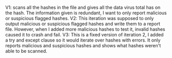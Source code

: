 V1:  scans all the hashes in the file and gives all the data virus total has on the hash. The information given is redundant, I want to only report malicious or suspicious flagged hashes.
V2: This iteration was supposed to only output malicious or suspicious flagged hashes and write them to a report file. However, when I added more malicious hashes to test it, invalid hashes caused it to crash and fail.
V3: This is a fixed version of iteration 2, I added a try and except clause so it would iterate over hashes with errors. It only reports malicious and suspicious hashes and shows what hashes weren't able to be scanned.
